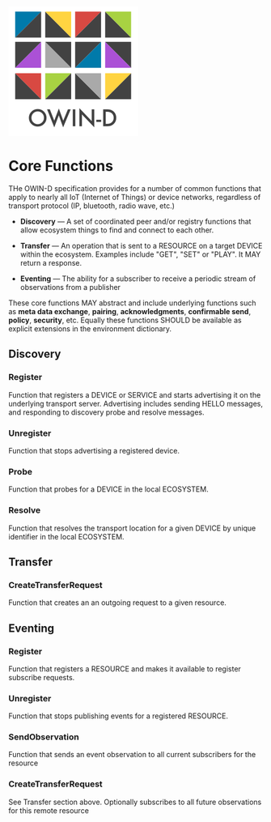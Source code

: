 [![OWIN-D](./owin-d.png)](http://owind.org)
# Core Functions

THe OWIN-D specification provides for a number of common functions that apply to nearly all IoT (Internet of Things) or device networks, regardless of transport protocol (IP, bluetooth, radio wave, etc.)

* **Discovery** &mdash; A set of coordinated peer and/or registry functions that allow ecosystem things to find and connect to each other.  

* **Transfer** &mdash; An operation that is sent to a RESOURCE on a target DEVICE within the ecosystem. Examples include "GET", "SET" or "PLAY".  It MAY return a response.

* **Eventing** &mdash; The ability for a subscriber to receive a periodic stream of observations from a publisher

These core functions MAY abstract and include underlying functions such as **meta data exchange**, **pairing**, **acknowledgments**, **confirmable send**, **policy**, **security**, etc.   Equally these functions SHOULD be available as explicit extensions in the environment dictionary.


## Discovery 

### Register

Function that registers a DEVICE or SERVICE and starts advertising it on the underlying transport server.  Advertising includes sending HELLO messages, and responding to discovery probe and resolve messages.

### Unregister

Function that stops advertising a registered device.

### Probe

Function that probes for a DEVICE in the local ECOSYSTEM.  

### Resolve

Function that resolves the transport location for a given DEVICE by unique identifier in the local ECOSYSTEM.  

## Transfer 

### CreateTransferRequest

Function that creates an an outgoing request to a given resource.   

## Eventing 

### Register

Function that registers a RESOURCE and makes it available to register subscribe requests.

### Unregister

Function that stops publishing events for a registered RESOURCE.

### SendObservation

Function that sends an event observation to all current subscribers for the resource

### CreateTransferRequest

See Transfer section above.  Optionally subscribes to all future observations for this remote resource
